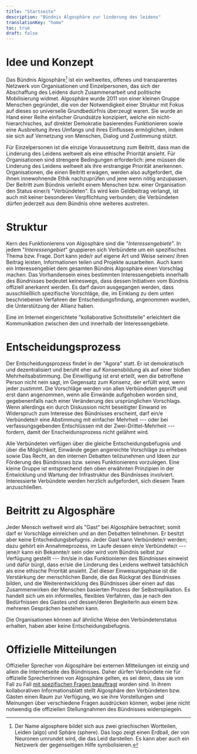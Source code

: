 ```yaml
---
title: "Startseite"
description: "Bündnis Algosphäre zur linderung des leidens"
translationKey: "home"
toc: true
draft: false
---
```


# Idee und Konzept
Das Bündnis Algosphäre[^1] ist ein weltweites, offenes und transparentes  Netzwerk von Organisationen und Einzelpersonen,  das sich der Abschaffung des Leidens durch Zusammenarbeit und politische Mobilisierung widmet. Algosphäre wurde 2011 von einer kleinen Gruppe Menschen gegründet, die von der Notwendigkeit einer Struktur mit Fokus auf dieses so universelle Grundbedürfnis  überzeugt waren. Sie wurde an Hand einer Reihe einfacher Grundsätze  konzipiert, welche ein nicht-hierarchisches, auf direkter Demokratie basierendes Funktionieren sowie eine Ausbreitung ihres Umfangs und ihres Einflusses ermöglichen, indem sie sich auf Vernetzung von Menschen, Dialog und Zustimmung stützt.

Für Einzelpersonen ist die einzige Voraussetzung zum Beitritt, dass man die Linderung des Leidens weltweit als eine ethische Priorität ansieht. Für Organisationen sind strengere Bedingungen erforderlich: jene müssen die Linderung des Leidens weltweit als ihre erstrangige Priorität anerkennen. Organisationen, die einen Beitritt erwägen, werden also aufgefordert, die ihnen innewohnende Ethik nachzuprüfen und jene wenn nötig anzupassen. Der Beitritt zum Bündnis verleiht einem Menschen bzw. einer Organisation den Status  einer/s "Verbündeten". Es wird kein Geldbeitrag verlangt, ist auch mit keiner besonderen Verpflichtung verbunden; die Verbündeten dürfen jederzeit aus dem  Bündnis ohne weiteres austreten.

# Struktur
Kern des Funktionierens von Algosphäre sind die "*Interessengebiete*". In jedem "*Interessengebiet*" gruppieren sich Verbündete um ein spezifisches Thema bzw. Frage. Dort kann jede/r auf eigene Art und Weise seinen/ ihren Beitrag leisten, Informationen teilen und Projekte ausarbeiten. Auch kann ein Interessengebiet dem gesamten Bündnis Algosphäre einen Vorschlag machen. Das Vorhandensein  eines bestimmten  Interessengebiets innerhalb des Bündnisses bedeutet keineswegs, dass dessen Initiativen vom Bündnis offiziell anerkannt werden. Es darf davon ausgegangen werden, dass ausschließlich spezifische Vorschläge, die, im Einklang zu dem unten beschriebenen Verfahren der Entscheidungsfindung, angenommen wurden, die Unterstützung der Allianz haben.

Eine im Internet eingerichtete "kollaborative Schnittstelle" erleichtert die Kommunikation zwischen den und innerhalb der Interessengebiete.

# Entscheidungsprozess
Der Entscheidungsprozess findet in der  "Agora" statt. Er ist demokratisch und dezentralisiert und beruht eher auf Konsensbildung als auf einer bloßen Mehrheitsabstimmung. Die Einwilligung ist erst erteilt, wen die betroffene Person nicht nein sagt, im Gegensatz zum Konsenz, der erfüllt wird, wenn jeder zustimmt. Die Vorschläge werden von allen Verbündeten geprüft und erst dann angenommen, wenn alle Einwände aufgehoben worden sind, gegebenenfalls nach einer Veränderung des ursprünglichen Vorschlags. Wenn allerdings ein durch Diskussion nicht beseitigter Einwand im Widerspruch zum Interesse des Bündnisses erscheint, darf ein/e Verbündete/r eine Abstimmung mit einfacher Mehrheit --- oder bei verfassungsgebenden Entschlüssen mit der Zwei-Drittel-Mehrheit --- fordern, damit der Enscheidunsprozess nicht gelähmt wird.

Alle Verbündeten verfügen über die gleiche Entscheidungsbefugnis und über die Möglichkeit, Einwände gegen angereichte Vorschläge zu erheben sowie Das Recht, an den internen Debatten teilzunehmen und Ideen zur Förderung des Bündnisses bzw. seines Funktionierens vorzulegen. Eine kleine Gruppe ist entsprechend den oben erwähnten Prinzipien in der Entwicklung und Wartung der Infrastruktur des Bündnisses involviert. Interessierte Verbündete werden herzlich aufgefordert, sich diesem Team anzuschließen.

# Beitritt zu Algosphäre
Jeder Mensch weltweit wird als "Gast" bei Algosphäre betrachtet; somit darf er Vorschläge einreichen und an den Debatten teilnehmen. Er besitzt  aber keine Entscheidungsbefugnis. Jeder Gast kann Verbündete/r werden; dazu gehört ein Annahmeprozess, im Laufe dessen ein/e Verbündete/r --- jene/r kann ein Bekannte/r sein oder wird vom Bündnis selbst zur Verfügung gestellt ---  ihn/sie in das Funktionieren des Bündnisses einweist und dafür bürgt, dass er/sie die Linderung des Leidens weltweit tatsächlich als eine ethische Priorität ansieht. Ziel dieser Einweisungsphase ist die Verstärkung der menschlichen Bande, die das Rückgrat des Bündnisses bilden, und die Weiterentwicklung des Bündnisses über einen auf das Zusammenwirken der Menschen basierten Prozess der Selbstreplikation. Es handelt sich um ein informelles, flexibles Verfahren, das je nach den Bedürfnissen des Gastes und dessen/deren BegleiterIn aus einem bzw. mehreren Gesprächen bestehen kann.

Die Organisationen können auf ähnliche Weise den Verbündetenstatus erhalten, haben aber keine Entscheidungsbefugnis.

# Offizielle Mitteilungen
Offizieller Sprecher von Algosphäre bei externen Mitteilungen ist einzig und allein die Internetseite des Bündnisses. Daher dürfen Verbündete nie für offizielle SprecherInnen von Algosphäre gelten, es sei denn, dass sie von Fall zu Fall  [mit spezifischen Fragen beauftragt](/de/mandates) worden sind. In ihrem kollaborativen Informationsblatt  stellt Algosphäre den Verbündeten bzw. Gästen einen Raum zur Verfügung, wo sie ihre Vorstellungen und Meinungen über verschiedene Fragen ausdrücken können, wobei jene nicht notwendig die offiziellen Stellungnahmen des Bündnisses widerspiegeln.

[^1]: Der Name algosphere bildet sich aus zwei griechischen Wortteilen, Leiden (algo) und Sphäre (sphere). Das logo zeigt einen Erdball, der von Neuronen umrundet wird, die das Leid darstellen. Es kann aber auch ein Netzwerk der gegenseitigen Hilfe symbolisieren.
